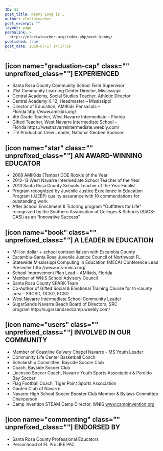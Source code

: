 ```yaml
---
ID: 31
post_title: Kenny Long is …
author: electateacher
post_excerpt: ""
layout: page
permalink: >
  https://electateacher.org/index.php/meet-kenny/
published: true
post_date: 2018-07-17 14:17:16
---
```

<h2>[icon name="graduation-cap" class="" unprefixed_class=""] EXPERIENCED</h2>
<ul>
 	<li>Santa Rosa County Community School Field Supervisor</li>
 	<li>21st Community Learning Center Director, Mississippi</li>
 	<li>Central Academy, Social Studies Teacher, Athletic Director</li>
 	<li>Central Academy K-12, Headmaster – Mississippi</li>
 	<li>Director of Education, AMIKids Pensacola – Florida http://www.amikids.org/</li>
 	<li>4th Grade Teacher, West Navarre Intermediate – Florida</li>
 	<li>Gifted Teacher, West Navarre Intermediate School – Florida https://westnavarreintermediate.weebly.com/</li>
 	<li>ITV Production Crew Leader, National Geobee Sponsor</li>
</ul>
<h2>[icon name="star" class="" unprefixed_class=""] AN AWARD-WINNING EDUCATOR</h2>
<ul>
 	<li>2008 AMIKids (Tampa) DOE Rookie of the Year</li>
 	<li>2012-13 West Navarre Intermediate School Teacher of the Year</li>
 	<li>2013 Santa Rosa County Schools Teacher of the Year Finalist</li>
 	<li>Program recognized by Juvenile Justice Excellence in Education Program (JJEEP) quality assurance with 10 commendations for outstanding work</li>
 	<li>After School Enrichment &amp; Tutoring program "Outfitters for Life" recognized by the Southern Association of Colleges &amp; Schools (SACS-CASI) as an “Innovative Success”</li>
</ul>
<h2>[icon name="book" class="" unprefixed_class=""] A LEADER IN EDUCATION</h2>
<ul>
 	<li>Million dollar + school contract liaison with Escambia County</li>
 	<li>Escambia-Santa Rosa Juvenile Justice Council of Northwest FL</li>
 	<li>Statewide Mississippi Computing in Education (MECA) Conference Lead Presenter http://www.ms-meca.org/</li>
 	<li>School Improvement Plan Lead – AMIkids, Florida</li>
 	<li>Member of WNIS School Advisory Council</li>
 	<li>Santa Rosa County SPARK Team</li>
 	<li>Co-Author of Gifted Social &amp; Emotional Training Course for tri-county area – SRCSD, OCSD, ECSD</li>
 	<li>West Navarre Intermediate School Community Leader</li>
 	<li>SugarSands Navarre Beach Board of Directors, SRC program http://sugarsandsedcamp.weebly.com/</li>
</ul>
<h2>[icon name="users" class="" unprefixed_class=""] INVOLVED IN OUR COMMUNITY</h2>
<ul>
 	<li>Member of Coastline Calvary Chapel Navarre - MS Youth Leader</li>
 	<li>Community Life Center Basketball Coach</li>
 	<li>Scholarship Committee, Bayside Soccer Club</li>
 	<li>Coach, Bayside Soccer Club</li>
 	<li>Licensed Soccer Coach, Navarre Youth Sports Association &amp; Perdido Bay Soccer</li>
 	<li>Flag Football Coach, Tiger Point Sports Association</li>
 	<li>Garden Club of Navarre</li>
 	<li>Navarre High School Soccer Booster Club Member &amp; Bylaws Committee Chairperson</li>
 	<li>Camp Invention STEAM Camp Director, WNIS <a href="http://www.campinvention.org" target="_blank" rel="noopener">www.campinvention.org</a></li>
</ul>
<h2>[icon name="commenting" class="" unprefixed_class=""] ENDORSED BY</h2>
<ul>
 	<li>Santa Rosa County Professional Educators</li>
 	<li>Personhood of FL ProLIFE PAC</li>
</ul>